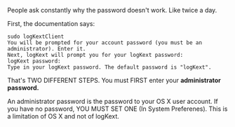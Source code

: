People ask constantly why the password doesn't work.  Like twice a day.

First, the documentation says:

```
sudo logKextClient
You will be prompted for your account password (you must be an administrator). Enter it.
Next, logKext will prompt you for your logKext password: 
logKext password:
Type in your logKext password. The default password is "logKext".
```

That's TWO DIFFERENT STEPS.  You must FIRST enter your **administrator password.**

An administrator password is the password to your OS X user account.  If you have no password, YOU MUST SET ONE (In System Preferenes).
This is a limitation of OS X and not of logKext.